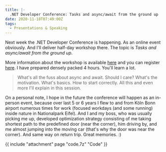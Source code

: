 ```yaml
---
title: |-
  .NET Developer Conference: Tasks and async/await from the ground up
date: 2020-11-18T07:49:00Z
tags:
  - Presentations & Speaking
---
```

Next week the .NET Developer Conference is happening. As an online event obviously. And I'll deliver half-day workshop there. The topic is _Tasks and async/await from the ground up_.

<!-- excerpt -->

More information about the workshop is available [here][2] and you can register [here][1]. I have prepared densely packed 4 hours. You'll learn a lot.

> What's all the fuss about async and await. Should I care? What's the motivation. What's basics. How to start correctly. All this and even more I'll explain in this session.

On a personal note, I hope in the future the conference will happen as an in-person event, because over last 5 or 6 years I flew to and from Köln Bonn airport numerous times for work (focused workdays (and some running) inside nature in Nationalpark Eifel). And I and my boss, who was usually picking me up, developed optimization strategy consisting of me taking shortest path to the predefined door (near the corner), him driving by, and me almost jumping into the moving car (that's why the door was near the corner). And same way on return trip. Great memories. :)

{{ include "attachment" page "code.7z" "Code" }}

[1]: https://www.dotnet-developer-conference.de/tickets-preise/
[2]: https://www.dotnet-developer-conference.de/programm%202020/#/talk/tasks-and-async-await-from-the-ground-up
